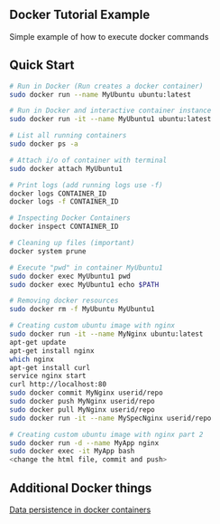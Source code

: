 ## Docker Tutorial Example

Simple example of how to execute docker commands

## Quick Start

```bash
# Run in Docker (Run creates a docker container)
sudo docker run --name MyUbuntu ubuntu:latest

# Run in Docker and interactive container instance
sudo docker run -it --name MyUbuntu1 ubuntu:latest

# List all running containers
sudo docker ps -a

# Attach i/o of container with terminal 
sudo docker attach MyUbuntu1

# Print logs (add running logs use -f)
docker logs CONTAINER_ID
docker logs -f CONTAINER_ID

# Inspecting Docker Containers
docker inspect CONTAINER_ID

# Cleaning up files (important)
docker system prune

# Execute "pwd" in container MyUbuntu1
sudo docker exec MyUbuntu1 pwd
sudo docker exec MyUbuntu1 echo $PATH

# Removing docker resources
sudo docker rm -f MyUbuntu MyUbuntu1

# Creating custom ubuntu image with nginx
sudo docker run -it --name MyNginx ubuntu:latest
apt-get update
apt-get install nginx
which nginx 
apt-get install curl
service nginx start
curl http://localhost:80
sudo docker commit MyNginx userid/repo
sudo docker push MyNginx userid/repo
sudo docker pull MyNginx userid/repo
sudo docker run -it --name MySpecNginx userid/repo

# Creating custom ubuntu image with nginx part 2
sudo docker run -d --name MyApp nginx
sudo docker exec -it MyApp bash
<change the html file, commit and push>
```

## Additional Docker things

[Data persistence in docker containers](https://stackoverflow.com/questions/28574433/do-docker-containers-retain-file-changes)